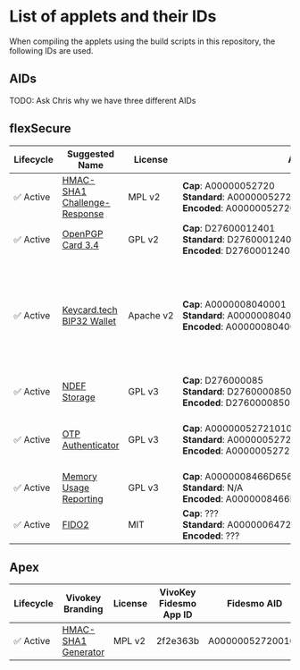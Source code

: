 # List of applets and their IDs

When compiling the applets using the build scripts in this repository, the following IDs are used.

## AIDs
TODO: Ask Chris why we have three different AIDs

## flexSecure
| Lifecycle     | Suggested Name                                                                         |  License  | AIDs                                |  AID Notes            | 
|---------------|----------------------------------------------------------------------------------------|-----------|-------------------------------------|-----------------------|
| ✅&nbsp;Active     | [HMAC-SHA1 Challenge-Response](https://github.com/DangerousThings/flexsecure-ykhmac)  | MPL v2    | **Cap**:&nbsp;A00000052720<br /> **Standard**:&nbsp;A000000527200101<br /> **Encoded**:&nbsp;A000000527200101 | None | 
| ✅ Active     | [OpenPGP Card 3.4](https://github.com/ANSSI-FR/SmartPGP)                              | GPL v2    | **Cap**:&nbsp;D27600012401<br /> **Standard**:&nbsp;D27600012401XXXXYYYYZZZZZZZZ0000<br />**Encoded**:&nbsp;D276000124010304000A000000000000 | None | 
| ✅ Active     | [Keycard.tech BIP32 Wallet](https://github.com/status-im/status-keycard)              | Apache&nbsp;v2 | **Cap**:&nbsp;A0000008040001<br /> **Standard**:&nbsp;A0000008040001[01,02,03]<br /> **Encoded**:&nbsp;A0000008040001[01,02,03] | Only the Keycard and Cash applet are deployed, the NDEF integration is skipped. Trailing 01 due to legacy configuration. | 
| ✅ Active     | [NDEF Storage](https://github.com/OpenJavaCard/openjavacard-ndef)                     | GPL v3    | **Cap**:&nbsp;D276000085<br /> **Standard**:&nbsp;D2760000850101<br /> **Encoded**:&nbsp;D2760000850101 | None | 
| ✅ Active     | [OTP Authenticator](https://github.com/VivoKey/apex-totp)                             | GPL v3    | **Cap**:&nbsp;A00000052721010141504558<br /> **Standard**:&nbsp;A0000005272101<br /> **Encoded**:&nbsp;A0000005272101014150455801 | Trailing 014150455801 is used to detect Vivokey deployments. | 
| ✅ Active     | [Memory Usage Reporting](https://github.com/DangerousThings/javacard-memory)          | GPL v3    | **Cap**:&nbsp;A0000008466D656D6F7279<br /> **Standard**:&nbsp;N/A<br /> **Encoded**:&nbsp;A0000008466D656D6F727901 | None | 
| ✅ Active     | [FIDO2](https://github.com/BryanJacobs/FIDO2Applet)                                   | MIT       | **Cap**:&nbsp;???<br /> **Standard**:&nbsp;A0000006472F0001<br /> **Encoded**:&nbsp;??? | None | 

## Apex
| Lifecycle           | Vivokey Branding   |  License  |  VivoKey Fidesmo App ID  |  Fidesmo AID  |  AID Notes |
|---------------------|--------------------|-----------|--------------------------------------------|-----------|------------|
| ✅&nbsp;Active     | [HMAC-SHA1 Generator](https://github.com/DangerousThings/flexsecure-ykhmac)  | MPL v2    | 2f2e363b | A000000527200101 | None |
<!--
| Lifecycle     | Vivokey Branding     | Suggested Name               | Source Code                                                                            | License     | Vivokey Fidesmo App ID | CAP Package ID             | Industry Standard AID(s)           | CAP Encoded AID(s)                 | Fidesmo Deployed AID(s)            | Notes on the AID(s) |
| ------------- | -------------------- | ---------------------------- | -------------------------------------------------------------------------------------- | ----------- | ---------------------- | -------------------------- | ---------------------------------- | ---------------------------------- | ---------------------------------- | ------------------- | 
| ✅ Active     | HMAC-SHA1 Generator  | HMAC-SHA1 Challenge-Response | [flexsecure-ykhmac](https://github.com/DangerousThings/flexsecure-ykhmac)              | MPL v2      | `2f2e363b`             | `A00000052720`             | `A000000527200101`                 | `A000000527200101`                 | `A000000527200101`                 | None |
| ✅ Active     | SmartPGP             | OpenPGP Card 3.4             | [SmartPGP](https://github.com/ANSSI-FR/SmartPGP)                                       | GPL v2      | `30c2ea30`             | `D27600012401`             | `D27600012401XXXXYYYYZZZZZZZZ0000` | `D276000124010304000A000000000000` | `D276000124010304000A000000000000` | Vivokey uses the `000A` OpenPGP card vendor identifier. |
| ✅ Active     | BIP32 Wallet         | Keycard.tech BIP32 Wallet    | [status-keycard](https://github.com/status-im/status-keycard)                          | Apache v2   | `38ea914a`             | `A0000008040001`           | `A0000008040001[01,02,03]`         | `A0000008040001[01,02,03]`         | `A0000008040001[01,03]01`          | Only the Keycard and Cash applet are deployed, the NDEF integration is skipped. Trailing `01` due to legacy configuration. |
| ⚠️ Phase-Out  | NFC Share (current)  | NDEF Storage                 | [openjavacard-ndef](https://github.com/OpenJavaCard/openjavacard-ndef)                 | GPL v3      | `61b4b03d`             | `D276000085`               | `D2760000850101`                   | `D2760000850101`                   | `D2760000850101`                   | None |
| ⏰️ Planned    | NFC Share (future)   | Signed NDEF Storage          | [apex-ndef](https://github.com/VivoKey/apex-ndef)                                      | Proprietary | `61b4b03d`             | `D27600008501`             | `D2760000850101`                   | `D2760000850101`                   | TBD                                | TBD |
| ✅ Active     | OTP Authenticator    | TOTP/HOTP Authenticator      | [apex-totp](https://github.com/VivoKey/apex-totp)                                      | GPL v3      | `61fc54d5`             | `A00000052721010141504558` | `A0000005272101`                   | `A0000005272101014150455801`       | `A0000005272101014150455801`       | Trailing `014150455801` is used to detect Vivokey deployments. | 
| ✅ Active     | Free Memory          | Memory Usage Reporting       | [javacard-memory](https://github.com/DangerousThings/javacard-memory)                  | MIT         | `99848a60`             | `A0000008466D656D6F7279`   | N/A                                | `A0000008466D656D6F727901`         | `A0000008466D656D6F727901`         | Vivokey-owned Fidesmo AID |
| ⚠️ Deprecated | FIDO Security        | U2F Authenticator            | [u2f-javacard](https://github.com/darconeous/u2f-javacard)                             | Apache v2   | `cc68e88c`             | `A0000006472F0001`         | `A0000006472F0001`                 | `A0000006472F000101`               | `A0000006472F000101`               | Trailing `01` to differentiate from CAP ID. |
| ✅ Active     | FIDO Security (beta) | FIDO2/U2F Authenticator      | [apex-fido2](https://github.com/VivoKey/apex-fido2)                                    | Proprietary | `cc68e88c`             | `A0000006472F0001`         | `A0000006472F0001`                 | `A0000006472F000101`               | `A0000006472F000102`               | Trailing `02` to differentiate from CAP ID, `02` is used to differentiate from U2F (deprecated detection mechanism) |
| ✅ Active     | Tesla Keycard        | Tesla Keycard                | [apex-tesla](https://github.com/VivoKey/apex-tesla)                                    | Proprietary | `e819c674`             | `7465736C614C6F676963`     | `7465736C614C6F67696330303201`     | `7465736C614C6F67696330303201`     | `F465736C614C6F67696330303201`     | Unknown why the encoded AID is different from the actually used one. |
| ❌ Obsolete   | N/A                  | Ledger Unplugged             | [apex-ledger-unplugged](https://github.com/VivoKey/apex-ledger-unplugged)              | AGPL v3     | N/A                    | `FF4C4547522E57414C543031` | `FF4C4547522E57414C5430312E493031` | `FF4C4547522E57414C5430312E493031` | N/A                                | N/A |
| ❌ Obsolete   | N/A                  | Ledger Unplugged Eligibility | [ledger-javacard-eligibility](https://github.com/LedgerHQ/ledger-javacard-eligibility) | AGPL v3     | N/A                    | `FF4C4547522E454C49473031` | `FF4C4547522E454C494730312E493031` | `FF4C4547522E454C494730312E493031` | N/A                                | N/A |
-->
